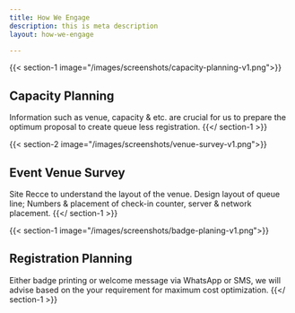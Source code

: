 ```yaml
---
title: How We Engage
description: this is meta description
layout: how-we-engage

---
```

{{< section-1 image="/images/screenshots/capacity-planning-v1.png">}}

## **Capacity** Planning

Information such as venue, capacity & etc. are crucial for us to prepare the optimum proposal to create queue less registration. {{</ section-1 >}}

{{< section-2 image="/images/screenshots/venue-survey-v1.png">}}

## Event Venue **Survey**

Site Recce to understand the layout of the venue. Design layout of queue line; Numbers & placement of check-in counter, server & network placement.
{{</ section-1 >}}

{{< section-1 image="/images/screenshots/badge-planing-v1.png">}}

## **Registration** Planning

Either badge printing or welcome message via WhatsApp or SMS, we will advise based on the your requirement for maximum cost optimization. {{</ section-1 >}}